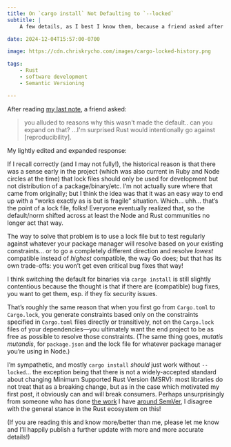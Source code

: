 ```yaml
---
title: On `cargo install` Not Defaulting to `--locked`
subtitle: |
    A few details, as I best I know them, because a friend asked after reading my last post!

date: 2024-12-04T15:57:00-0700

image: https://cdn.chriskrycho.com/images/cargo-locked-history.png

tags:
    - Rust
    - software development
    - Semantic Versioning

---
```


After reading [my last note][prev], a friend asked:

[prev]: https://v5.chriskrycho.com/notes/psa-default-to-cargo-install-locked/

> you alluded to reasons why this wasn't made the default.. can you expand on that? …I'm surprised Rust would intentionally go against \[reproducibility].

My lightly edited and expanded response:

If I recall correctly (and I may not fully!), the historical reason is that there was a sense early in the project (which was also current in Ruby and Node circles at the time) that lock files should only be used for development but not distribution of a package/binary/etc. I’m not actually sure where that came from originally; but I think the idea was that it was an easy way to end up with a “works exactly as is but is fragile” situation. Which… uhh… that’s the point of a lock file, folks! Everyone eventually realized that, so the default/norm shifted across at least the Node and Rust communities no longer act that way.

<aside>

The way to solve that problem is to use a lock file but to test regularly against whatever your package manager will resolve based on your existing constraints… or to go a completely different direction and resolve *lowest* compatible instead of *highest* compatible, the way Go does; but that has its own trade-offs: you won’t get even critical bug fixes that way!

</aside>

I think switching the default for binaries via `cargo install` is still slightly contentious because the thought is that if there are (compatible) bug fixes, you want to get them, esp. if they fix security issues.

That’s roughly the same reason that when you first go from `Cargo.toml` to `Cargo.lock`, you generate constraints based only on the constraints specified in `Cargo.toml` files directly or transitively, not on the `Cargo.lock` files of your dependencies—you ultimately want the end project to be as free as possible to resolve those constraints. (The same thing goes, *mutatis mutandis*, for `package.json` and the lock file for whatever package manager you’re using in Node.)

I’m sympathetic, and mostly `cargo install` *should* just work without `--locked`… the exception being that there is not a widely-accepted standard about changing Minimum Supported Rust Version (<abbr>MSRV</abbr>): most libraries do not treat that as a breaking change, but as in the case which motivated my first post, it obviously can and will break consumers. Perhaps unsurprisingly from someone who has done [the work][semver-ts] I have [around SemVer][talk], I disagree with the general stance in the Rust ecosystem on this!

[semver-ts]: https://semver-ts.org
[talk]: https://v5.chriskrycho.com/elsewhere/cutting-edge-of-versioning/

(If you are reading this and know more/better than me, please let me know and I’ll happily publish a further update with more and more accurate details!)
